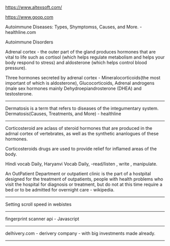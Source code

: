 https://www.altexsoft.com/

https://www.goop.com

Autoimmune Diseases: Types, Shymptomss, Causes, and More. - healthline.com

Autoimmune Disorders

Adrenal cortex - the outer part of the gland produces hormones that are vital to life such as cortisol (which helps regulate metabolism and helps your body respond to stress) and aldosterone (which helps control blood pressure).

Three hormones secreted by adrenal cortex - Mineralocorticoids(the most important of which is aldosterone), Glucocorticoids, Adrenal androgens (male sex hormones mainly Dehydroepiandrosterone (DHEA) and testosterone.

***

Dermatosis is a term that refers to diseases of the integumentary system. Dermatosis(Causes, Treatments, and More) - healthline 

***

Corticosteroid are aclass of steroid hormones that are produced in the adrnal cortex of vertebrates, as well as the synthetic ananlogues of these hormones.

Corticosteroids drugs are used to provide relief for inflamed areas of the body.

Hindi vocab Daily, Haryanvi Vocab Daily, -read/listen , write , manipulate.

An OutPatient Department or outpatient clinic is the part of a hostpital designed for the treatment of outpatients, people with health problems who visit the hospital for diagnosis or treatment, but do not at this time require a bed or to be admitted for overnight care - wikipedia.

***

Setting scroll speed in webistes

***

fingerprint scanner api - Javascript

***

delhivery.com - derivery company - with big investments made already.

***

